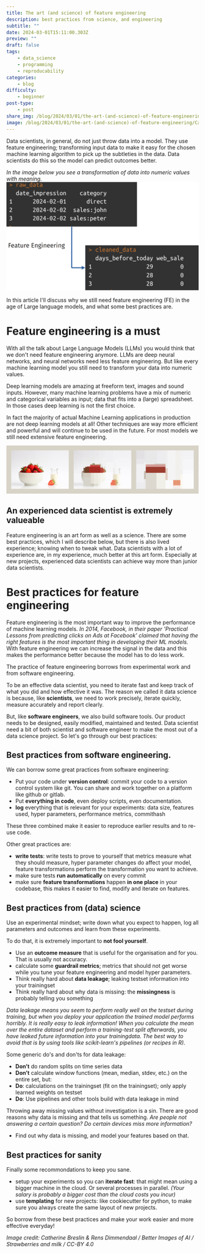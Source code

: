 ```yaml
---
title: The art (and science) of feature engineering
description: best practices from science, and engineering
subtitle: ""
date: 2024-03-01T15:11:00.303Z
preview: ""
draft: false
tags:
    - data_science
    - programming
    - reproducability
categories:
    - blog
difficulty:
    - beginner
post-type:
    - post
share_img: /blog/2024/03/01/the-art-(and-science)-of-feature-engineering/CatherineBreslin-RensDimmendaalStrawberriesand milk-1280x320.png
image: /blog/2024/03/01/the-art-(and-science)-of-feature-engineering/CatherineBreslin-RensDimmendaalStrawberriesand milk-1280x320.png
---
```


Data scientists, in general, do not just throw data into a model. They use feature engineering; transforming input data to make it easy for the chosen machine learning algorithm to pick up the subtleties in the data. Data scientists do this so the model can predict outcomes better. 

*In the image below you see a transformation of data into numeric values with meaning.* 
![A diagram of raw data into numeric data](FEpicture.png)

In this article I'll discuss why we still need feature engineering (FE) in the age of Large language models, and what some best practices are.

# Feature engineering is a must
With all the talk about Large Language Models (LLMs) you would think that we don't need feature engineering anymore. LLMs are deep neural networks, and neural networks need less feature engineering. But like every machine learning model you still need to transform your data into numeric values. 

Deep learning models are amazing at freeform text, images and sound inputs. However, many machine learning problems have a mix of numeric and categorical variables as input; data that fits into a (large) spreadsheet. In those cases deep learning is not the first choice. 

In fact the majority of actual Machine Learning applications in production are not deep learning models at all! Other techniques are way more efficient and powerful and will continue to be used in the future. For most models we still need extensive feature engineering.


<img src="CatherineBreslin-RensDimmendaalStrawberriesand%20milk-1280x320.png" alt="This picture is made up of 3 images in a row, on a grey background. The first picture is an original photograph of a bowl of fresh strawberries, contrasted against the white bowl they are in a small white bottle of milk. In the middle, the photograph is now broken down into blocks of colour in the shape of the original strawberries. The final picture has been broken down even more, to the extent that the large blocks of colour are now no longer recognisable as strawberries and milk." longdesc="https://betterimagesofai.org/images?artist=CatherineBreslin&title=Strawberriesandmilk">


## An experienced data scientist is extremely valueable
Feature engineering is an art form as well as a science. There are some best practices, which I will describe below, but there is also lived experience; knowing when to tweak what. Data scientists with a lot of experience are, in my experience, much better at this art form. Especially at new projects, experienced data scientists can achieve way more than junior data scientists. 

# Best practices for feature engineering
Feature engineering is the most important way to improve the performance of machine learning models. _In 2014, Facebook, in their paper 'Practical Lessons from predicting clicks on Ads at Facebook' claimed that having the right features is the most important thing in developing their ML models._ With feature engineering we can increase the signal in the data and this makes the performance better because the model has to do less work.

The practice of feature engineering borrows from experimental work and from software engineering. 

To be an effective data scientist, you need to iterate fast and keep track of what you did and how effective it was. The reason we called it data science is because, like **scientists**, we need to work precisely, iterate quickly,  measure accurately and report clearly. 

But, like **software engineers**, we also build software tools. Our product needs to be designed, easily modified, maintained and tested. Data scientist need a bit of both scientist and software engineer to make the most out of a data science project. So let's go through our best practices:

## Best practices from software engineering. 
We can borrow some great practices from software engineering:

- Put your code under **version control**: commit your code to a version control system like git. You can share and work together on a platform like github or gitlab.
- Put **everything in code**, even deploy scripts, even documentation. 
- **log** everything that is relevant for your experiments: data size, features used, hyper parameters, performance metrics, commithash

These three combined make it easier to reproduce earlier results and to re-use code.

Other great practices are:
- **write tests**: write tests to prove to yourself that metrics measure what they should measure, hyper parameter changes do affect your model, feature transformations perform the transformation you want to achieve. 
- make sure tests **run automatically** on every commit
- make sure **feature transformations** happen **in one place** in your codebase, this makes it easier to find, modify and iterate on features. 

## Best practices from (data) science
Use an experimental mindset; write down what you expect to happen, log all parameters and outcomes and learn from these experiments.

To do that, it is extremely important to **not fool yourself**.
- Use an **outcome measure** that is useful for the organisation and for you. That is usually not accuracy. 
- calculate some **guardrail metrics**; metrics that should not get worse while you tune your feature engineering and model hyper parameters. 
- Think really hard about **data leakage**; leaking testset information into your trainingset
- Think really hard about why data is missing: the **missingness** is probably telling you something

_Data leakage means you seem to perform really well on the testset during training, but when you deploy your application the trained model performs horribly. It is really easy to leak information! When you calculate the mean over the entire dataset and perform a training-test split afterwards, you have leaked future information into your trainingdata. The best way to avoid that is by using tools like scikit-learn's pipelines (or recipes in R)._

Some generic do's and don'ts for data leakage:
- 	**Don’t** do random splits on time series data
- 	**Don’t** calculate window functions (mean, median, stdev, etc.) on the entire set, but: 
- 	**Do**: calculations on the trainingset (fit on the trainingset); only apply learned weights on testset
- 	**Do**: Use pipelines and other tools build with data leakage in mind

Throwing away missing values without investigation is a sin. There are good reasons why data is missing and that tells us something. *Are people not answering a certain question? Do certain devices miss more information?* 
- 	Find out why data is missing, and model your features based on that.

## Best practices for sanity
Finally some recommondations to keep you sane.
- setup your experiments so you can **iterate fast**: that might mean using a bigger machine in the cloud. Or several processes in parallel. *(Your salary is probably a bigger cost than the cloud costs you incur)*
- use **templating** for new projects: like cookiecutter for python, to make sure you always create the same layout of new projects. 


So borrow from these best practices and make your work easier and more effective everyday!

*Image credit: Catherine Breslin & Rens Dimmendaal / Better Images of AI / Strawberries and milk / CC-BY 4.0*